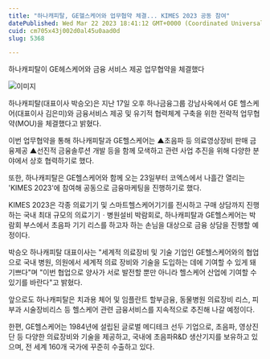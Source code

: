 ```yaml
---
title: "하나캐피탈, GE헬스케어와 업무협약 체결... KIMES 2023 공동 참여"
datePublished: Wed Mar 22 2023 18:41:12 GMT+0000 (Coordinated Universal Time)
cuid: cm705x43j002d0al45u0aad0d
slug: 5368

---
```



하나캐피탈이 GE헤스케어와 금융 서비스 제공 업무협약을 체결했다

![이미지](https://cdn.hashnode.com/res/hashnode/image/upload/v1739259027983/366a8268-5d86-436b-9c2d-26cae5e2b138.jpeg)

하나캐피탈(대표이사 박승오)은 지난 17일 오후 하나금융그룹 강남사옥에서 GE 헬스케어(대표이사 김은미)와 금융서비스 제공 및 유기적 협력체계 구축을 위한 전략적 업무협약(MOU)을 체결했다고 밝혔다.

이번 업무협약을 통해 하나캐피탈과 GE헬스케어는 ▲초음파 등 의료영상장비 판매 금융제공 ▲선진적 금융솔루션 개발 등을 함께 모색하고 관련 사업 추진을 위해 다양한 분야에서 상호 협력하기로 했다.

또한, 하나캐피탈은 GE헬스케어와 함께 오는 23일부터 코엑스에서 나흘간 열리는 'KIMES 2023'에 참여해 공동으로 금융마케팅을 진행하기로 했다.

KIMES 2023은 각종 의료기기 및 스마트헬스케어기기를 전시하고 구매 상담까지 진행하는 국내 최대 규모의 의료기기ㆍ병원설비 박람회로, 하나캐피탈과 GE헬스케어는 박람회 부스에서 초음파 기기 리스를 하고자 하는 손님을 대상으로 금융 상담을 진행할 예정이다.

박승오 하나캐피탈 대표이사는 "세계적 의료장비 및 기술 기업인 GE헬스케어와의 협업으로 국내 병원, 의원에서 세계적 의료 장비와 기술을 도입하는 데에 기여할 수 있게 돼 기쁘다"며 "이번 협업으로 양사가 서로 발전할 뿐만 아니라 헬스케어 산업에 기여할 수 있기를 바란다"고 밝혔다.

앞으로도 하나캐피탈은 치과용 체어 및 임플란트 할부금융, 동물병원 의료장비 리스, 피부과 시술장비리스 등 헬스케어 관련 금융서비스를 지속적으로 추진해 나갈 예정이다.

한편, GE헬스케어는 1984년에 설립된 글로벌 메디테크 선두 기업으로, 초음파, 영상진단 등 다양한 의료장비와 기술을 제공하고, 국내에 초음파R&D 생산기지를 보유하고 있으며, 전 세계 160개 국가에 꾸준히 수출하고 있다.